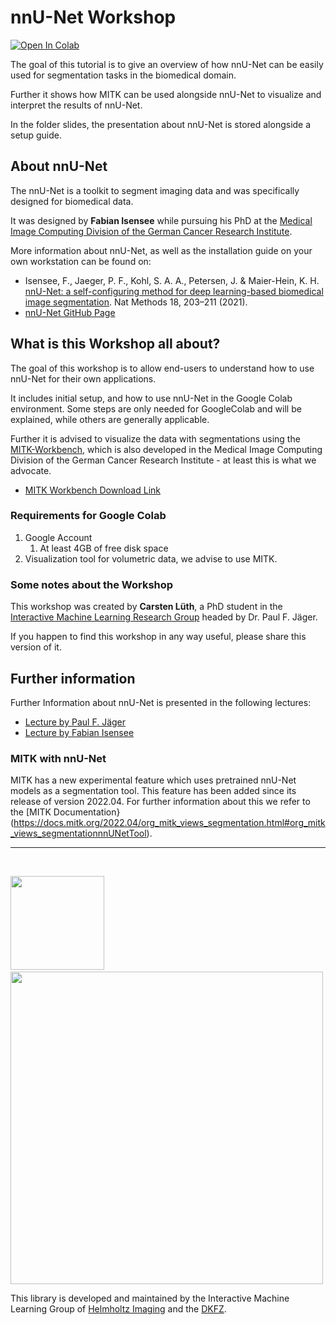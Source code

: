 # nnU-Net Workshop

[![Open In Colab](https://colab.research.google.com/assets/colab-badge.svg)](https://colab.research.google.com/github/iml-dkfz/nnunet-workshop/blob/master/nnU-Net_Workshop.ipynb)

The goal of this tutorial is to give an overview of how nnU-Net can be easily used for segmentation tasks in the biomedical domain.

Further it shows how MITK can be used alongside nnU-Net to visualize and interpret the results of nnU-Net.

In the folder slides, the presentation about nnU-Net is stored alongside a setup guide.

## About nnU-Net
The nnU-Net is a toolkit to segment imaging data and was specifically designed for biomedical data.

It was designed by **Fabian Isensee** while pursuing his PhD at the [Medical Image Computing Division of the German Cancer Research Institute](https://www.dkfz.de/en/mic/index.php).

More information about nnU-Net, as well as the installation guide on your own workstation can be found on:
- Isensee, F., Jaeger, P. F., Kohl, S. A. A., Petersen, J. & Maier-Hein, K. H. [nnU-Net: a self-configuring method for deep learning-based biomedical image segmentation](http://www.nature.com/articles/s41592-020-01008-z). Nat Methods 18, 203–211 (2021).
- [nnU-Net GitHub Page](https://github.com/MIC-DKFZ/nnUNet)

## What is this Workshop all about?

The goal of this workshop is to allow end-users to understand how to use nnU-Net for their own applications.

It includes initial setup, and how to use nnU-Net in the Google Colab environment. 
Some steps are only needed for GoogleColab and will be explained, while others are generally applicable. 

Further it is advised to visualize the data with segmentations using the [MITK-Workbench](https://www.mitk.org/wiki/The_Medical_Imaging_Interaction_Toolkit_(MITK)), which is also developed in the Medical Image Computing Division of the German Cancer Research Institute - at least this is what we advocate.

- [MITK Workbench Download Link](https://www.mitk.org/wiki/Downloads)

### Requirements for Google Colab 
1. Google Account
   1. At least 4GB of free disk space
2. Visualization tool for volumetric data, we advise to use MITK.

### Some notes about the Workshop

This workshop was created by **Carsten Lüth**, a PhD student in the [Interactive Machine Learning Research Group](https://www.dkfz.de/en/interaktives-maschinelles-lernen/index.php) headed by Dr. Paul F. Jäger.

If you happen to find this workshop in any way useful, please share this version of it. 

## Further information

Further Information about nnU-Net is presented in the following lectures:
- [Lecture by Paul F. Jäger](https://www.youtube.com/watch?v=3po8qVzz5Tc&t=2196s)
- [Lecture by Fabian Isensee](https://www.youtube.com/watch?v=C6tpnJRpt90)

### MITK with nnU-Net
MITK has a new experimental feature which uses pretrained nnU-Net models as a segmentation tool.
This feature has been added since its release of version 2022.04.
For further information about this we refer to the [MITK Documentation}(https://docs.mitk.org/2022.04/org_mitk_views_segmentation.html#org_mitk_views_segmentationnnUNetTool).

---

<br>

<p align="left">
  <img src="https://polybox.ethz.ch/index.php/s/kqDrOTTIzPFYPU7/download" width="150"> &nbsp;&nbsp;&nbsp;&nbsp;
  <img src="https://upload.wikimedia.org/wikipedia/commons/thumb/d/d9/Deutsches_Krebsforschungszentrum_Logo.svg/1200px-Deutsches_Krebsforschungszentrum_Logo.svg.png" width="500"> 
</p>

This library is developed and maintained by the Interactive Machine Learning Group of [Helmholtz Imaging](https://www.helmholtz-imaging.de/) and the [DKFZ](https://www.dkfz.de/de/index.html).
